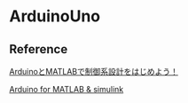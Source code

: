 # ArduinoUno


## Reference

[ArduinoとMATLABで制御系設計をはじめよう！](http://books.techshare.co.jp/)

[Arduino for MATLAB & simulink](https://jp.mathworks.com/matlabcentral/fileexchange/32374-legacy-matlab-and-simulink-support-for-arduino)
